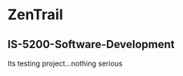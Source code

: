 # ZenTrail
IS-5200-Software-Development
---------------------------------------------------------------------------------------------------------------
Its testing project...nothing serious
